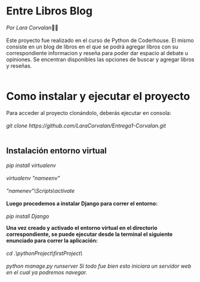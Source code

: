 <h1>Entre Libros Blog</h1>
<i>Por Lara Corvalan</i>👋✨
<br></br>
Este proyecto fue realizado en el curso de Python de Coderhouse. El mismo consiste en un blog de libros en el que se podrá agregar 
libros con su correspondiente informacion y reseña para poder dar espacio al debate u opiniones. Se encentran disponibles las opciones de buscar y agregar libros y reseñas.
<br></br>
<h1>Como instalar y ejecutar el proyecto</h1>
Para acceder al proyecto clonándolo, deberás ejecutar en consola:
<br></br>
<i>git clone https://github.com/LaraCorvalan/Entrega1-Corvalan.git</i>
<br></br>
<h2>Instalación entorno virtual</h2>

<i>pip install virtualenv</i>
<br></br>
<i>virtualenv "nameenv"</i>
<br></br>
<i>"namenev"\Scripts\activate</i>
<br></br>
<b>Luego procedemos a instalar Django para correr el entorno:</b>
<br></br>
<i>pip install Django</i>

<b>Una vez creado y activado el entorno virtual en el directorio correspondiente, se puede ejecutar desde la terminal el siguiente enunciado para correr la aplicación:</b>
<br></br>
<i>cd .\pythonProject\firstProject\ <i>
<br></br>
<i> python manage.py runserver</i>
Si todo fue bien esto iniciara un servidor web en el cual ya podremos navegar.
